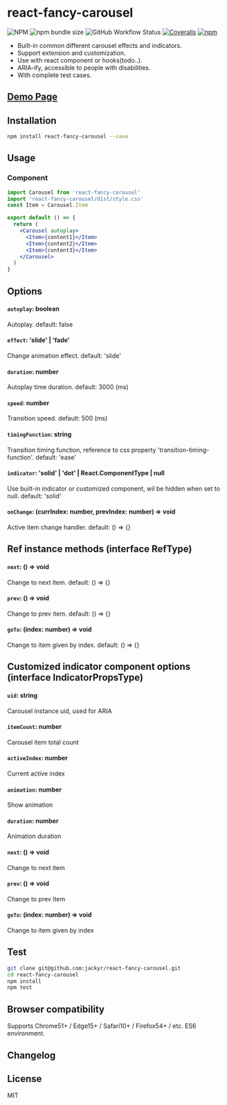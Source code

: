 # react-fancy-carousel
![NPM](https://img.shields.io/npm/l/react-fancy-carousel)
![npm bundle size](https://img.shields.io/bundlephobia/minzip/react-fancy-carousel)
![GitHub Workflow Status](https://img.shields.io/github/actions/workflow/status/jackyr/react-fancy-carousel/pages.yml)
[![Coveralls](https://img.shields.io/coverallsCoverage/github/jackyr/react-fancy-carousel)](https://coveralls.io/github/jackyr/react-fancy-carousel?branch=main)
[![npm](https://img.shields.io/npm/v/react-fancy-carousel)](https://www.npmjs.com/package/react-fancy-carousel)

- Built-in common different carousel effects and indicators.
- Support extension and customization.
- Use with react component or hooks(todo..).
- ARIA-ify, accessible to people with disabilities.
- With complete test cases.

## [Demo Page](https://jackyr.github.io/react-fancy-carousel/site/)

## Installation
```sh
npm install react-fancy-carousel --save
```

## Usage
### Component
```jsx
import Carousel from 'react-fancy-carousel'
import 'react-fancy-carousel/dist/style.css'
const Item = Carousel.Item

export default () => {
  return (
    <Carousel autoplay>
      <Item>{content1}</Item>
      <Item>{content2}</Item>
      <Item>{content3}</Item>
    </Carousel>
  )
}
```

<!-- ### Hooks
```jsx
import { useImageCarousel } from 'react-fancy-carousel'
import 'react-fancy-carousel/style.css'

export default () => {
  const imageCarousel = useImageCarousel({
    images: ['1.png', '2.png', '3.png'],
    autoplay: true,
  })
  return (
    <div>{imageCarousel}</div>
  )
}
``` -->

## Options
#### `autoplay`: boolean
Autoplay. default: false

#### `effect`: 'slide' | 'fade'
Change animation effect. default: 'slide'

#### `duration`: number
Autoplay time duration. default: 3000 (ms)

#### `speed`: number
Transition speed. default: 500 (ms)

#### `timingFunction`: string
Transition timing function, reference to css property 'transition-timing-function'. default: 'ease'

#### `indicator`: 'solid' | 'dot' | React.ComponentType | null
Use built-in indicator or customized component, wil be hidden when set to null. default: 'solid'

#### `onChange`: (currIndex: number, prevIndex: number) => void
Active item change handler. default: () => {}

## Ref instance methods (interface RefType)
#### `next`: () => void
Change to next item. default: () => {}

#### `prev`: () => void
Change to prev item. default: () => {}

#### `goTo`: (index: number) => void
Change to item given by index. default: () => {}

## Customized indicator component options (interface IndicatorPropsType)
#### `uid`: string
Carousel instance uid, used for ARIA

#### `itemCount`: number
Carousel item total count

#### `activeIndex`: number
Current active index

#### `animation`: number
Show animation

#### `duration`: number
Animation duration

#### `next`: () => void
Change to next item

#### `prev`: () => void
Change to prev item

#### `goTo`: (index: number) => void
Change to item given by index

## Test
```sh
git clone git@github.com:jackyr/react-fancy-carousel.git
cd react-fancy-carousel
npm install
npm test
```

## Browser compatibility
Supports Chrome51+ / Edge15+ / Safari10+ / Firefox54+ / etc. ES6 environment.

## Changelog

## License
MIT
